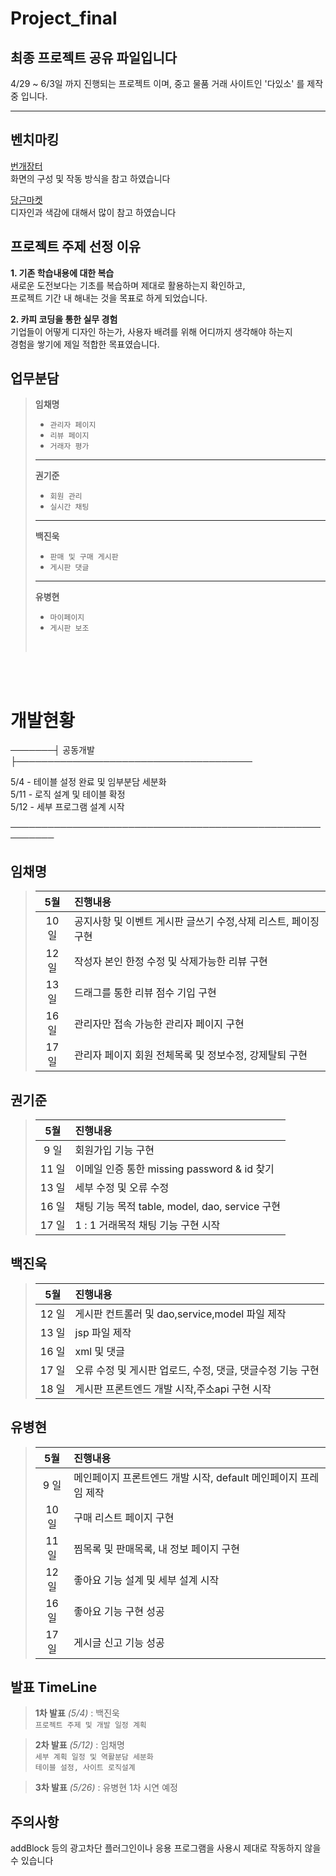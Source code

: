 # Project_final
## 최종 프로젝트 공유 파일입니다

4/29 ~ 6/3일 까지 진행되는 프로젝트 이며,
중고 물품 거래 사이트인 '다있소' 를 제작중 입니다.

-------------

벤치마킹
--------------

[번개장터](https://m.bunjang.co.kr/)    
화면의 구성 및 작동 방식을 참고 하였습니다

[당근마켓](https://www.daangn.com/)    
디자인과 색감에 대해서 많이 참고 하였습니다


프로젝트 주제 선정 이유
------------
**1. 기존 학습내용에 대한 복습**    
  새로운 도전보다는 기초를 복습하며 제대로 활용하는지 확인하고,    
  프로젝트 기간 내 해내는 것을 목표로 하게 되었습니다.    

**2. 카피 코딩을 통한 실무 경험**    
  기업들이 어떻게 디자인 하는가,  사용자 배려를 위해 어디까지 생각해야 하는지    
  경험을 쌓기에 제일 적합한 목표였습니다.    
  
  
업무분담  
------------

> **임채명**    
>  - `관리자 페이지`    
>  - `리뷰 페이지`    
>  - `거래자 평가`  
>  
>   -------
>   
> **권기준**    
>  - `회원 관리`    
>  - `실시간 채팅`    
>  
>   -------
>     
> **백진욱**    
>  - `판매 및 구매 게시판`    
>  - `게시판 댓글`    
>  
>   -------
>   
> **유병현**    
>  - `마이페이지`    
>  - `게시판 보조`    
>  
><br> 

<br>
<br>
 
# 개발현황    
───────┤ 공동개발 ├──────────────────────────────────────   
    
 5/4 - 테이블 설정 완료 및 임부분담 세분화   
 5/11 - 로직 설계 및 테이블 확정   
 5/12 - 세부 프로그램 설계 시작   
     
 ─────────────────────────────────────────────────────────    

## 임채명    
>|5월|진행내용|
>|:---:|:---|   
>| 10 일 | 공지사항 및 이벤트 게시판 글쓰기 수정,삭제 리스트, 페이징 구현 |
>| 12 일 | 작성자 본인 한정 수정 및 삭제가능한 리뷰 구현 |
>| 13 일 | 드래그를 통한 리뷰 점수 기입 구현 |
>| 16 일 | 관리자만 접속 가능한 관리자 페이지 구현 |
>| 17 일 | 관리자 페이지 회원 전체목록 및 정보수정, 강제탈퇴 구현 |

## 권기준    
>|5월|진행내용|  
>|:---:|:---|
>| 9 일 | 회원가입 기능 구현 |
>| 11 일 | 이메일 인증 통한 missing password & id 찾기 |
>| 13 일 | 세부 수정 및 오류 수정 |
>| 16 일 | 채팅 기능 목적 table, model, dao, service 구현 |
>| 17 일 |  1 : 1 거래목적 채팅 기능 구현 시작 |

## 백진욱    
>|5월|진행내용|
>|:---:|:---|
>| 12 일 | 게시판 컨트롤러 및 dao,service,model 파일 제작 |
>| 13 일 | jsp 파일 제작 |
>| 16 일 | xml 및 댓글 |
>| 17 일 | 오류 수정 및 게시판 업로드, 수정, 댓글, 댓글수정 기능 구현 |
>| 18 일 | 게시판 프론트엔드 개발 시작,주소api 구현 시작 |

## 유병현    
>|5월|진행내용|
>|:---:|:---|
>| 9  일 | 메인페이지 프론트엔드 개발 시작, default 메인페이지 프레임 제작 |
>| 10 일 | 구매 리스트 페이지 구현 |
>| 11 일 | 찜목록 및 판매목록, 내 정보 페이지 구현 |
>| 12 일 | 좋아요 기능 설계 및 세부 설계 시작 |
>| 16 일 | 좋아요 기능 구현 성공 |
>| 17 일 | 게시글 신고 기능 성공 |

발표  TimeLine
-------------------
> **1차 발표** *(5/4)* : 백진욱  
> `프로젝트 주제 및 개발 일정 계획` 

> **2차 발표** *(5/12)* : 임채명  
> `세부 계획 일정 및 역활분담 세분화`  
> `테이블 설정, 사이트 로직설계`  


> **3차 발표** *(5/26)* : 유병현
> 1차 시연 예정

주의사항
------------------
addBlock 등의 광고차단 플러그인이나
응용 프로그램을 사용시 제대로 작동하지 않을 수 있습니다
